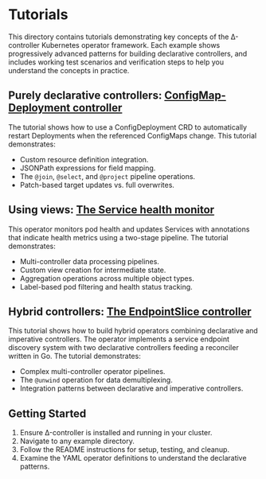# Tutorials

This directory contains tutorials demonstrating key concepts of the Δ-controller Kubernetes operator framework. Each example shows progressively advanced patterns for building declarative controllers, and includes working test scenarios and verification steps to help you understand the concepts in practice.

## Purely declarative controllers: [ConfigMap-Deployment controller](./configmap-deployment-controller/)

The tutorial shows how to use a ConfigDeployment CRD to automatically restart Deployments when the referenced ConfigMaps change. This tutorial demonstrates:
- Custom resource definition integration.
- JSONPath expressions for field mapping.
- The `@join`, `@select`, and `@project` pipeline operations.
- Patch-based target updates vs. full overwrites.

## Using views: [The Service health monitor](./service-health-monitor/)

This operator monitors pod health and updates Services with annotations that indicate health metrics using a two-stage pipeline. The tutorial demonstrates:
- Multi-controller data processing pipelines.
- Custom view creation for intermediate state.
- Aggregation operations across multiple object types.
- Label-based pod filtering and health status tracking.

## Hybrid controllers: [The EndpointSlice controller](./endpointslice-controller/)

This tutorial shows how to build hybrid operators combining declarative and imperative controllers. The operator implements a service endpoint discovery system with two declarative controllers feeding a reconciler written in Go. The tutorial demonstrates:
- Complex multi-controller operator pipelines.
- The `@unwind` operation for data demultiplexing.
- Integration patterns between declarative and imperative controllers.

## Getting Started

1. Ensure Δ-controller is installed and running in your cluster.
2. Navigate to any example directory.
3. Follow the README instructions for setup, testing, and cleanup.
4. Examine the YAML operator definitions to understand the declarative patterns.

